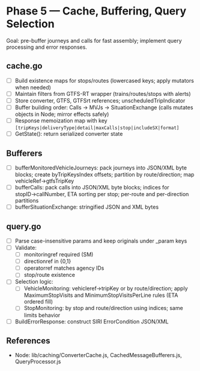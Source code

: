 # Phase 5 — Cache, Buffering, Query Selection

Goal: pre-buffer journeys and calls for fast assembly; implement query processing and error responses.

## cache.go
- [ ] Build existence maps for stops/routes (lowercased keys; apply mutators when needed)
- [ ] Maintain filters from GTFS-RT wrapper (trains/routes/stops with alerts)
- [ ] Store converter, GTFS, GTFSrt references; unscheduledTripIndicator
- [ ] Buffer building order: Calls → MVJs → SituationExchange (calls mutates objects in Node; mirror effects safely)
- [ ] Response memoization map with key `[tripKeys|deliveryType|detail|maxCalls|stop|includeSX|format]`
- [ ] GetState(): return serialized converter state

## Bufferers
- [ ] bufferMonitoredVehicleJourneys: pack journeys into JSON/XML byte blocks; create byTripKeysIndex offsets; partition by route/direction; map vehicleRef→gtfsTripKey
- [ ] bufferCalls: pack calls into JSON/XML byte blocks; indices for stopID→callNumber, ETA sorting per stop; per-route and per-direction partitions
- [ ] bufferSituationExchange: stringified JSON and XML bytes

## query.go
- [ ] Parse case-insensitive params and keep originals under _param keys
- [ ] Validate:
  - [ ] monitoringref required (SM)
  - [ ] directionref in {0,1}
  - [ ] operatorref matches agency IDs
  - [ ] stop/route existence
- [ ] Selection logic:
  - [ ] VehicleMonitoring: vehicleref→tripKey or by route/direction; apply MaximumStopVisits and MinimumStopVisitsPerLine rules (ETA ordered fill)
  - [ ] StopMonitoring: by stop and route/direction using indices; same limits behavior
- [ ] BuildErrorResponse: construct SIRI ErrorCondition JSON/XML

## References
- Node: lib/caching/ConverterCache.js, CachedMessageBufferers.js, QueryProcessor.js
